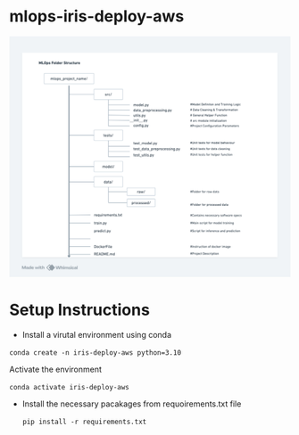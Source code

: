 # mlops-iris-deploy-aws

![alt text](<MLOps-folder-template (1).png>)

# Setup Instructions

- Install a virutal environment using conda

 ```conda create -n iris-deploy-aws python=3.10 ```

   Activate the environment

  ```conda activate iris-deploy-aws ``` 

- Install the necessary pacakages from requoirements.txt file

  ``` pip install -r requirements.txt ```
